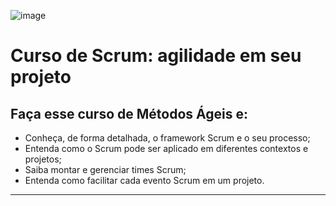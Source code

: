 ![image](https://github.com/AndreCoutinhom/agility_teams_study/assets/91290799/c037ba58-df06-4c86-9e04-b737d6fc5d1f)

# Curso de Scrum: agilidade em seu projeto

## Faça esse curso de Métodos Ágeis e:

* Conheça, de forma detalhada, o framework Scrum e o seu processo;
* Entenda como o Scrum pode ser aplicado em diferentes contextos e projetos;
* Saiba montar e gerenciar times Scrum;
* Entenda como facilitar cada evento Scrum em um projeto.

---
